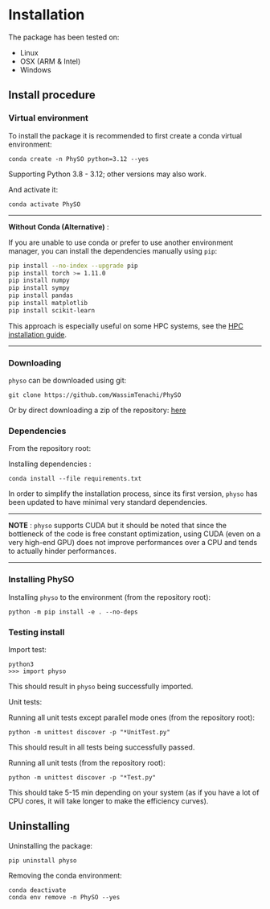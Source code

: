 # Installation

The package has been tested on:
- Linux
- OSX (ARM & Intel)
- Windows

## Install procedure

### Virtual environment

To install the package it is recommended to first create a conda virtual environment:
```
conda create -n PhySO python=3.12 --yes
```
Supporting Python 3.8 - 3.12; other versions may also work.

And activate it:
```
conda activate PhySO
```

---

**Without Conda (Alternative)** : 

If you are unable to use conda or prefer to use another environment manager, you can install the dependencies manually using `pip`:  
``` bash
pip install --no-index --upgrade pip
pip install torch >= 1.11.0
pip install numpy
pip install sympy
pip install pandas
pip install matplotlib
pip install scikit-learn
```
This approach is especially useful on some HPC systems, see the [HPC installation guide](https://physo.readthedocs.io/en/latest/r_installation.html#hpc-compute-canada-users).

---


### Downloading

`physo` can be downloaded using git:
```
git clone https://github.com/WassimTenachi/PhySO
```

Or by direct downloading a zip of the repository: [here](https://github.com/WassimTenachi/PhySO/zipball/master)

### Dependencies
From the repository root:

Installing dependencies :
```
conda install --file requirements.txt
```

In order to simplify the installation process, since its first version, `physo` has been updated to have minimal very standard dependencies.

---

**NOTE** : `physo` supports CUDA but it should be noted that since the bottleneck of the code is free constant optimization, using CUDA (even on a very high-end GPU) does not improve performances over a CPU and tends to actually hinder performances.

---

### Installing PhySO

Installing `physo` to the environment (from the repository root):
```
python -m pip install -e . --no-deps
```

### Testing install

Import test:
```
python3
>>> import physo
```
This should result in `physo` being successfully imported.

Unit tests:

Running all unit tests except parallel mode ones (from the repository root):
```
python -m unittest discover -p "*UnitTest.py"
```
This should result in all tests being successfully passed.

Running all unit tests (from the repository root):
```
python -m unittest discover -p "*Test.py"
```
This  should take 5-15 min depending on your system (as if you have a lot of CPU cores, it will take longer to make the efficiency curves).

## Uninstalling
Uninstalling the package:
```
pip uninstall physo
```
Removing the conda environment:
```
conda deactivate
conda env remove -n PhySO --yes
```
